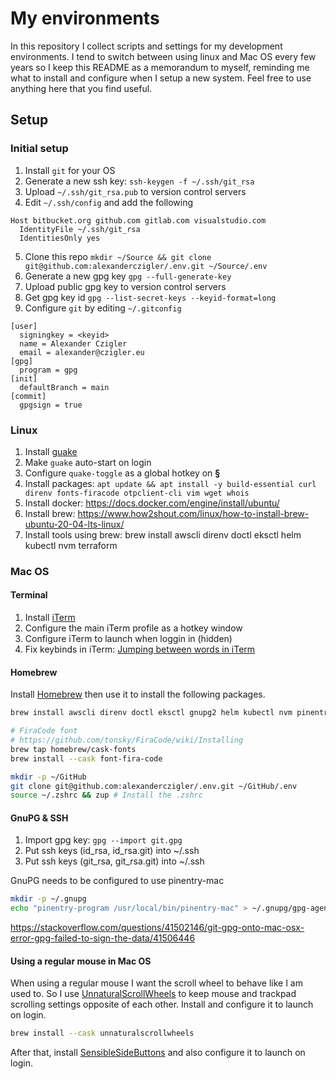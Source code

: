 # My environments

In this repository I collect scripts and settings for my development environments. I tend to switch between using linux and Mac OS every few years so I keep this README as a memorandum to myself, reminding me what to install and configure when I setup a new system. Feel free to use anything here that you find useful.

## Setup

### Initial setup

1. Install `git` for your OS
2. Generate a new ssh key: `ssh-keygen -f ~/.ssh/git_rsa`
3. Upload `~/.ssh/git_rsa.pub` to version control servers
4. Edit `~/.ssh/config` and add the following

```config
Host bitbucket.org github.com gitlab.com visualstudio.com
  IdentityFile ~/.ssh/git_rsa
  IdentitiesOnly yes
```

5. Clone this repo `mkdir ~/Source && git clone git@github.com:alexanderczigler/.env.git ~/Source/.env`
6. Generate a new gpg key `gpg --full-generate-key`
7. Upload public gpg key to version control servers
8. Get gpg key id `gpg --list-secret-keys --keyid-format=long`
9. Configure `git` by editing `~/.gitconfig`

```config
[user]
  signingkey = <keyid>
  name = Alexander Czigler
  email = alexander@czigler.eu
[gpg]
  program = gpg
[init]
  defaultBranch = main
[commit]
  gpgsign = true
```

### Linux

1. Install [guake](http://guake-project.org/)
2. Make `guake` auto-start on login
3. Configure `quake-toggle` as a global hotkey on **§**
4. Install packages: `apt update && apt install -y build-essential curl direnv fonts-firacode otpclient-cli vim wget whois`
5. Install docker: https://docs.docker.com/engine/install/ubuntu/
6. Install brew: https://www.how2shout.com/linux/how-to-install-brew-ubuntu-20-04-lts-linux/
7. Install tools using brew: brew install awscli direnv doctl eksctl helm kubectl nvm terraform

### Mac OS

#### Terminal

1. Install [iTerm](https://iterm2.com/)
2. Configure the main iTerm profile as a hotkey window
3. Configure iTerm to launch when loggin in (hidden)
4. Fix keybinds in iTerm: [Jumping between words in iTerm](https://coderwall.com/p/h6yfda/use-and-to-jump-forwards-backwards-words-in-iterm-2-on-os-x)

#### Homebrew

Install [Homebrew](https://brew.sh/) then use it to install the following packages.

```bash
brew install awscli direnv doctl eksctl gnupg2 helm kubectl nvm pinentry-mac watch

# FiraCode font
# https://github.com/tonsky/FiraCode/wiki/Installing
brew tap homebrew/cask-fonts
brew install --cask font-fira-code

mkdir -p ~/GitHub
git clone git@github.com:alexanderczigler/.env.git ~/GitHub/.env
source ~/.zshrc && zup # Install the .zshrc
```

#### GnuPG & SSH

1. Import gpg key: `gpg --import git.gpg`
2. Put ssh keys (id_rsa, id_rsa.git) into ~/.ssh
3. Put ssh keys (git_rsa, git_rsa.git) into ~/.ssh

GnuPG needs to be configured to use pinentry-mac

```bash
mkdir -p ~/.gnupg
echo "pinentry-program /usr/local/bin/pinentry-mac" > ~/.gnupg/gpg-agent.conf
```

https://stackoverflow.com/questions/41502146/git-gpg-onto-mac-osx-error-gpg-failed-to-sign-the-data/41506446

#### Using a regular mouse in Mac OS

When using a regular mouse I want the scroll wheel to behave like I am used to. So I use [UnnaturalScrollWheels](https://github.com/ther0n/UnnaturalScrollWheels) to keep mouse and trackpad scrolling settings opposite of each other. Install and configure it to launch on login.

```bash
brew install --cask unnaturalscrollwheels
```

After that, install [SensibleSideButtons](https://sensible-side-buttons.archagon.net) and also configure it to launch on login.
